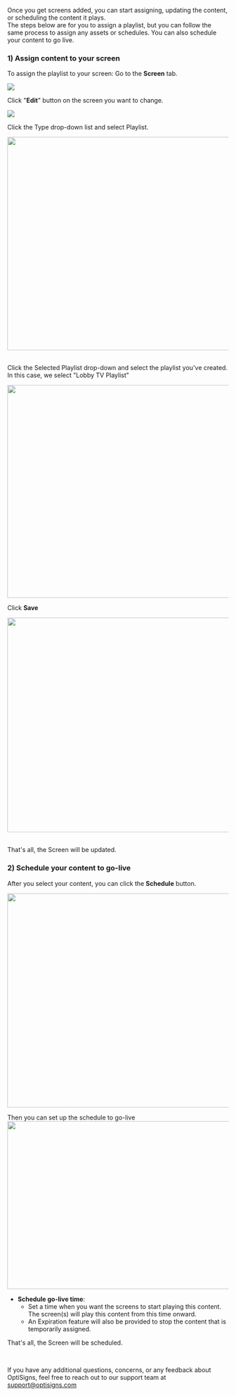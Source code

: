 <p class="rich-content-viewer_text__XzvDs rich-content-viewer_elementSpacing__208Ie _3_7DB blog-post-text-font blog-post-text-color rich-content-viewer_left__2p1aK _158eo _3_7DB">Once you get screens added, you can start assigning, updating the content, or scheduling the content it plays.<br>The steps below are for you to assign a playlist, but you can follow the same process to assign any assets or schedules. You can also schedule your content to go live.</p>
<h3 id="h_01HPXZAVCGHFR65DWJGS0HBNJ9" class="rich-content-viewer_text__XzvDs rich-content-viewer_elementSpacing__208Ie _3_7DB blog-post-text-font blog-post-text-color rich-content-viewer_left__2p1aK _158eo _3_7DB">1) Assign content to your screen</h3>
<p class="rich-content-viewer_text__XzvDs rich-content-viewer_elementSpacing__208Ie _3_7DB blog-post-text-font blog-post-text-color rich-content-viewer_left__2p1aK _158eo _3_7DB">To assign the playlist to your screen: Go to the <strong>Screen</strong> tab.</p>
<div class="rich-content-viewer_pluginContainerReadOnly__2CvYQ rich-content-viewer_alignCenter__Slk8p _3Q5gW rich-content-viewer_sizeContent__1hD8w">
<div class="image-viewer_imageContainer__1Lhwj _34hgV">
<div class="image-viewer_imageWrapper__xdJBZ"><img src="https://support.optisigns.com/hc/article_attachments/19315187359123"></div>
</div>
</div>
<p class="rich-content-viewer_text__XzvDs rich-content-viewer_elementSpacing__208Ie _3_7DB blog-post-text-font blog-post-text-color rich-content-viewer_left__2p1aK _158eo _3_7DB">Click "<strong>Edit</strong>" button on the screen you want to change.</p>
<div class="rich-content-viewer_pluginContainerReadOnly__2CvYQ rich-content-viewer_alignCenter__Slk8p _3Q5gW rich-content-viewer_sizeContent__1hD8w">
<div class="image-viewer_imageContainer__1Lhwj _34hgV">
<div class="image-viewer_imageWrapper__xdJBZ"><img src="https://support.optisigns.com/hc/article_attachments/19315221562387"></div>
</div>
</div>
<p class="rich-content-viewer_text__XzvDs rich-content-viewer_elementSpacing__208Ie _3_7DB blog-post-text-font blog-post-text-color rich-content-viewer_left__2p1aK _158eo _3_7DB">Click the Type drop-down list and select Playlist.</p>
<div class="rich-content-viewer_pluginContainerReadOnly__2CvYQ rich-content-viewer_alignCenter__Slk8p _3Q5gW">
<div class="image-viewer_imageContainer__1Lhwj _34hgV">
<div class="image-viewer_imageWrapper__xdJBZ wysiwyg-text-align-center"><img src="https://support.optisigns.com/hc/article_attachments/19315265234067" width="560" height="485"></div>
<div class=""> </div>
</div>
</div>
<p class="rich-content-viewer_text__XzvDs rich-content-viewer_elementSpacing__208Ie _3_7DB blog-post-text-font blog-post-text-color rich-content-viewer_left__2p1aK _158eo _3_7DB">Click the Selected Playlist drop-down and select the playlist you've created. In this case, we select "Lobby TV Playlist"</p>
<div class="rich-content-viewer_pluginContainerReadOnly__2CvYQ rich-content-viewer_alignCenter__Slk8p _3Q5gW rich-content-viewer_sizeContent__1hD8w">
<div class="image-viewer_imageContainer__1Lhwj _34hgV">
<div class="image-viewer_imageWrapper__xdJBZ wysiwyg-text-align-center"><img src="https://support.optisigns.com/hc/article_attachments/19315320625555" width="560" height="484"></div>
</div>
</div>
<p class="rich-content-viewer_text__XzvDs rich-content-viewer_elementSpacing__208Ie _3_7DB blog-post-text-font blog-post-text-color rich-content-viewer_left__2p1aK _158eo _3_7DB">Click <strong>Save</strong></p>
<div class="rich-content-viewer_pluginContainerReadOnly__2CvYQ rich-content-viewer_alignCenter__Slk8p _3Q5gW rich-content-viewer_sizeContent__1hD8w">
<div class="image-viewer_imageContainer__1Lhwj _34hgV">
<div class="image-viewer_imageWrapper__xdJBZ wysiwyg-text-align-center"><img src="https://support.optisigns.com/hc/article_attachments/19315343621395" width="561" height="488"></div>
<div class=""> </div>
</div>
</div>
<p class="rich-content-viewer_text__XzvDs rich-content-viewer_elementSpacing__208Ie _3_7DB blog-post-text-font blog-post-text-color rich-content-viewer_left__2p1aK _158eo _3_7DB">That's all, the Screen will be updated.</p>
<h3 id="h_01HPXZAVCGQ03MC4C0ZRMHF5HF">2) Schedule your content to go-live</h3>
<p>After you select your content, you can click the <strong>Schedule</strong> button.</p>
<p class="wysiwyg-text-align-center"><img src="https://support.optisigns.com/hc/article_attachments/19315402767763" width="560" height="487"></p>
<p class="wysiwyg-text-align-center">Then you can set up the schedule to go-live<br><img src="https://support.optisigns.com/hc/article_attachments/19315466202003" width="561" height="382"></p>
<ul>
<li>
<strong>Schedule go-live time</strong>:
<ul>
<li>Set a time when you want the screens to start playing this content. The screen(s) will play this content from this time onward.</li>
<li>An Expiration feature will also be provided to stop the content that is temporarily assigned.</li>
</ul>
</li>
</ul>
<p>That's all, the Screen will be scheduled.</p>
<p> </p>
<p>If you have any additional questions, concerns, or any feedback about OptiSigns, feel free to reach out to our support team at <a href="mailto:support@optisigns.com" target="_self" rel="undefined">support@optisigns.com</a></p>